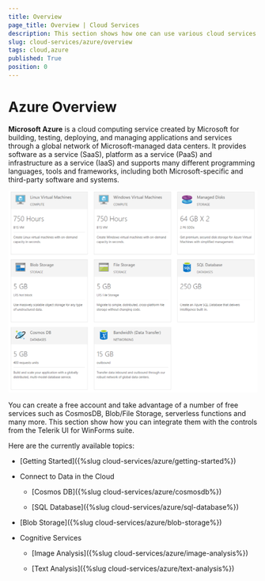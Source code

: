 ```yaml
---
title: Overview
page_title: Overview | Cloud Services
description: This section shows how one can use various cloud services like GoogleCloud, AWS, and Azure with the Telerik UI For Winforms suite.
slug: cloud-services/azure/overview
tags: cloud,azure
published: True
position: 0
---
```


# Azure Overview

**Microsoft Azure** is a cloud computing service created by Microsoft for building, testing, deploying, and managing applications and services through a global network of Microsoft-managed data centers. It provides software as a service (SaaS), platform as a service (PaaS) and infrastructure as a service (IaaS) and supports many different programming languages, tools and frameworks, including both Microsoft-specific and third-party software and systems.

![azure-overview001](images/azure-overview001.png)

You can create a free account and take advantage of a number of free services such as CosmosDB, Blob/File Storage, serverless functions and many more. This section show how you can integrate them with the controls from the  Telerik UI for WinForms suite.


Here are the currently available topics:

* [Getting Started]({%slug cloud-services/azure/getting-started%})

* Connect to Data in the Cloud

     * [Cosmos DB]({%slug cloud-services/azure/cosmosdb%})

     * [SQL Database]({%slug cloud-services/azure/sql-database%})

* [Blob Storage]({%slug cloud-services/azure/blob-storage%})

* Cognitive Services

    * [Image Analysis]({%slug cloud-services/azure/image-analysis%})
    
    * [Text Analysis]({%slug cloud-services/azure/text-analysis%})